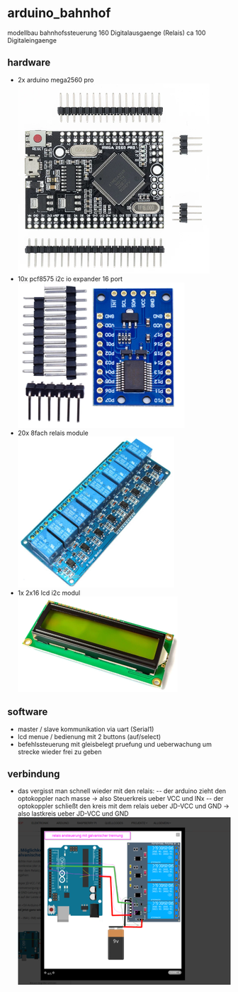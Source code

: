# arduino_bahnhof
modellbau bahnhofssteuerung
160 Digitalausgaenge (Relais)
ca 100 Digitaleingaenge

## hardware
- 2x arduino mega2560 pro
![controller](docs/megapro.png)
- 10x pcf8575 i2c io expander 16 port
![pcf8575](docs/pcf8575.png)
- 20x 8fach relais module
![relais](docs/2023-02-19%2011_16_54-Window.png)
- 1x 2x16 lcd i2c modul
![lcd2x16](docs/lcd16x2.png)

## software
- master / slave kommunikation via uart (Serial1)
- lcd menue / bedienung mit 2 buttons (auf/select)
- befehlssteuerung mit gleisbelegt pruefung und ueberwachung um strecke wieder frei zu geben

## verbindung
- das vergisst man schnell wieder mit den relais:
-- der arduino zieht den optokoppler nach masse -> also Steuerkreis ueber VCC und INx
-- der optokoppler schließt den kreis mit dem relais ueber JD-VCC und GND -> also lastkreis ueber JD-VCC und GND
![Relaismodulanschluss](docs/2023-02-19%2011_09_44-Window.png)
